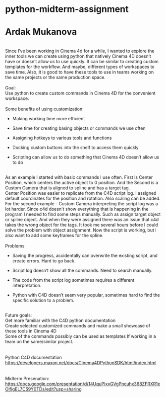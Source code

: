 # python-midterm-assignment
# Ardak Mukanova
\
Since I’ve been working in Cinema 4d for a while, I wanted to explore the inner tools we can create using python that natively Cinema 4D doesn’t have or doesn’t allow us to use quickly. It can be similar to creating custom templates for the workflow. And maybe, different types of workspaces to save time. Also, it is good to have these tools to use in teams working on the same projects or the same production space.
\
\
Goal:
\
Use python to create custom commands in Cinema 4D for the convenient workspace. 
\
\
Some benefits of using customization:
 
- Making working time more efficient
 
- Save time for creating basing objects or commands we use often

- Assigning hotkeys to various tools and functions

- Docking custom buttons into the shelf to access them quickly

- Scripting can allow us to do something that Cinema 4D doesn’t allow us to do

\
As an example I started with basic commands I use often. First is Center Position, which centers the active object to 0 position. And the Second is a Custom Camera that is aligned to spline and has a target tag. 
\
Center Position was easier to replicate from the C4D script log. I assigned default coordinates for the position and rotation. Also scaling can be added. 
\
For the second example - Custom Camera interpreting the script log was a lot harder. Since c4d doesn't show everything that is happening in the program I needed to find some steps manually. Such as assign target object or spline object. And when they were assigned there was an issue that c4d takes the wrong object for the tags. It took me several hours before I could solve the problem with object assignment. Now the script is working, but I also want to add some keyframes for the spline.
\
\
Problems

- Saving the progress, accidentally can overwrite the existing script, and create errors. Hard to go back.
 
- Script log doesn’t show all the commands. Need to search manually. 

- The code from the script log sometimes requires a different interpretation.

- Python with C4D doesn’t seem very popular, sometimes hard to find the specific solution to a problem. 

\
Future goals:
\
Get more familiar with the C4D python documentation
\
Create selected customized commands and make a small showcase of these tools in Cinema 4D
\
Some of the commands possibly can be used as templates If working in a team on the same/similar project.
\
\
\
Python C4D documentation
\
https://developers.maxon.net/docs/Cinema4DPythonSDK/html/index.html
\
\
\
Midterm Presenation:
\
https://docs.google.com/presentation/d/14UquPIxvGVgPncuhx368ZFRXR1xOlfigEL7C59Y0TDs/edit?usp=sharing
